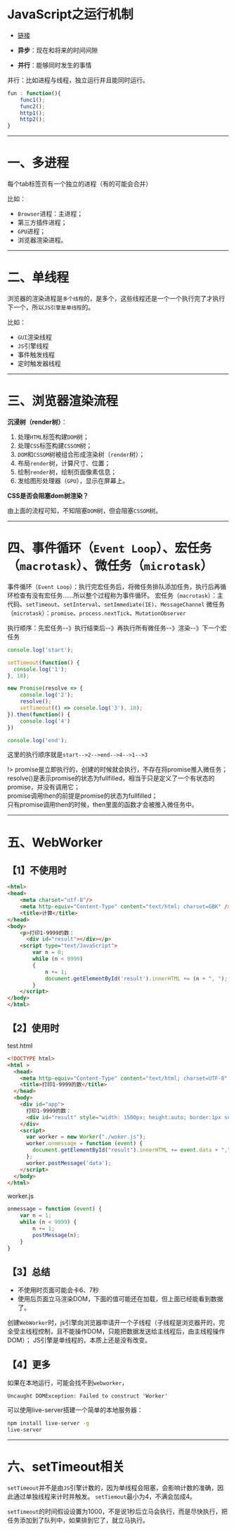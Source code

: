 # JavaScript之运行机制


- [链接](https://www.cnblogs.com/cangqinglang/p/8963557.html)


- **异步**：现在和将来的时间间隙
- **并行**：能够同时发生的事情

并行：比如进程与线程，独立运行并且能同时运行。

```js
fun : function(){
	func1();
	func2();
	http1();
	http2();
}
```

---

# 一、多进程

每个tab标签页有一个独立的进程（有的可能会合并）

比如：
- `Browser`进程：主进程；
- 第三方插件进程；
- `GPU`进程；
- 浏览器渲染进程。

---

# 二、单线程

浏览器的渲染进程是`多个线程`的，是多个，这些线程还是一个一个执行完了才执行下一个，所以`JS引擎是单线程`的。

比如：
- `GUI`渲染线程
- `JS`引擎线程
- 事件触发线程
- 定时触发器线程

---

# 三、浏览器渲染流程

**沉浸树（render树）**：

1. 处理`HTML`标签构建`DOM`树；
2. 处理`CSS`标签构建`CSSOM`树；
3. `DOM`和`CSSOM`树被组合形成渲染树（`render`树）；
4. 布局`render`树，计算尺寸、位置；
5. 绘制`render`树，绘制页面像素信息；
6. 发给图形处理器（`GPU`），显示在屏幕上。

**CSS是否会阻塞dom树渲染？**

由上面的流程可知，不知阻塞`DOM`树，但会阻塞`CSSOM`树。

---

# 四、事件循环（`Event Loop`）、宏任务（`macrotask`）、微任务（`microtask`）

事件循环（`Event Loop`）：执行完宏任务后，将微任务排队添加任务，执行后再循环检查有没有宏任务……所以整个过程称为事件循环。
宏任务（`macrotask`）：主代码、`setTimeout`、`setInterval`、`setImmediate(IE)`、`MessageChannel`
微任务（`microtask`）：`promise`、`process.nextTick`、`MutationObserver`

执行顺序：先宏任务--》执行结束后--》再执行所有微任务--》渲染--》下一个宏任务

```js
console.log('start');

setTimeout(function() {
  console.log('1');
}, 10);

new Promise(resolve => {
    console.log('2');
    resolve();
    setTimeout(() => console.log('3'), 10);
}).then(function() {
    console.log('4')
})

console.log('end');
```

这里的执行顺序就是`start-->2-->end-->4-->1-->3`



!> promise是立即执行的，创建的时候就会执行，不存在将promise推入微任务；<br />
 resolve()是表示promise的状态为fullfilled，相当于只是定义了一个有状态的promise，并没有调用它；<br />
 promise调用then的前提是promise的状态为fullfilled；<br />
只有promise调用then的时候，then里面的函数才会被推入微任务中。


---

# 五、WebWorker

## 【1】不使用时

```html
<html>
<head>
    <meta charset="utf-8"/>
    <meta http-equiv="Content-Type" content="text/html; charset=GBK" />
    <title>计算</title>
</head>
<body>
    <p>打印1-9999的数：
      <div id="result"></div></p>
    <script type="text/JavaScript">
        var n = 0;
        while (n < 9999) 
        {
            n += 1;
            document.getElementById('result').innerHTML += (n + ", ");
        }
    </script>
</body>
</html>
```

## 【2】使用时

test.html
```html
<!DOCTYPE html>
<html >
  <head>
    <meta http-equiv="Content-Type" content="text/html; charset=UTF-8" />
    <title>打印1-9999的数</title>
  </head>
  <body>
    <div id="app">
      打印1-9999的数：
      <div id="result" style="width: 1500px; height:auto; border:1px solid red; word-wrap: break-word; ">
    </div>
    <script>
      var worker = new Worker("./woker.js");
      worker.onmessage = function (event) {
        document.getElementById("result").innerHTML += event.data + ",";
      };
      worker.postMessage('data');
    </script>
  </body>
</html>
```

worker.js
```js
onmessage = function (event) {
    var n = 1;
    while (n < 9999) {
        n += 1;
        postMessage(n);
    }
}
```

## 【3】总结

- 不使用时页面可能会卡6、7秒
- 使用后页面立马渲染DOM，下面的值可能还在加载，但上面已经能看到数据了。

创建`WebWorker`时，js引擎向浏览器申请开一个子线程（子线程是浏览器开的，完全受主线程控制，且不能操作DOM，只能把数据发送给主线程后，由主线程操作DOM）；
JS引擎是单线程的，本质上还是没有改变。

## 【4】更多

如果在本地运行，可能会找不到`webworker`，

`Uncaught DOMException: Failed to construct 'Worker'`

可以使用live-server搭建一个简单的本地服务器：

```bash
npm install live-server -g
live-server
```

---

# 六、setTimeout相关

`setTimeout`并不是由`JS`引擎计数的，因为单线程会阻塞，会影响计数的准确，因此通过单独线程来计时并触发。
`setTiemout`最小为4，不满会加成4。

`setTimeout`的时间假设设置为1000，不是说1秒后立马会执行，而是尽快执行，把任务添加到了队列中，如果排到它了，就立马执行。